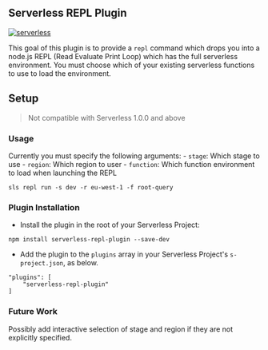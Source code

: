 Serverless REPL Plugin
------------------------------------------------------------------------
[![serverless](http://public.serverless.com/badges/v3.svg)](http://www.serverless.com)

This goal of this plugin is to provide a `repl` command which drops you into a node.js REPL (Read Evaluate Print Loop) which has the full serverless environment.
You must choose which of your existing serverless functions to use to load the environment.


## Setup
> Not compatible with Serverless 1.0.0 and above


### Usage
Currently you must specify the following arguments:
    - `stage`: Which stage to use
    - `region`: Which region to user
    - `function`: Which function environment to load when launching the REPL

```{bash}
sls repl run -s dev -r eu-west-1 -f root-query
```


### Plugin Installation
* Install the plugin in the root of your Serverless Project:
```{bash}
npm install serverless-repl-plugin --save-dev
```

* Add the plugin to the `plugins` array in your Serverless Project's `s-project.json`, as below.

```{json}
"plugins": [
    "serverless-repl-plugin"
]
```

### Future Work
Possibly add interactive selection of stage and region if they are not explicitly specified.
